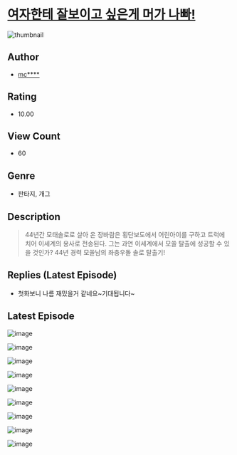 # [여자한테 잘보이고 싶은게 머가 나빠!](https://comic.naver.com/challenge/list?titleId=810885)
![thumbnail](https://image-comic.pstatic.net/user_contents_data/challenge_comic/2023/05/24/283174/upload_3546919195996546662_480x623.jpeg)

## Author
- [mc****](https://comic.naver.com/artistTitle?id=283174)

## Rating
- 10.00

## View Count
- 60

## Genre
- 판타지, 개그

## Description
> 44년간 모태솔로로 살아 온 장바람은 횡단보도에서 어린아이를 구하고 트럭에 치어 이세계의 용사로 전송된다. 그는 과연 이세계에서 모쏠 탈출에 성공할 수 있을 것인가? 44년 경력 모쏠남의 좌충우돌 솔로 탈출기!

## Replies (Latest Episode)
- 첫화보니 나름 재밌을거 같네요~기대됩니다~

## Latest Episode
![image](https://image-comic.pstatic.net/user_contents_data/challenge_comic/2023/05/24/283174/upload_7378412847298143539.jpeg)

![image](https://image-comic.pstatic.net/user_contents_data/challenge_comic/2023/05/24/283174/upload_3904956663466123577.jpeg)

![image](https://image-comic.pstatic.net/user_contents_data/challenge_comic/2023/05/24/283174/upload_4136049594983593781.jpeg)

![image](https://image-comic.pstatic.net/user_contents_data/challenge_comic/2023/05/24/283174/upload_7075491676439263078.jpeg)

![image](https://image-comic.pstatic.net/user_contents_data/challenge_comic/2023/05/24/283174/upload_7075262978892970290.jpeg)

![image](https://image-comic.pstatic.net/user_contents_data/challenge_comic/2023/05/24/283174/upload_4134697216350827061.jpeg)

![image](https://image-comic.pstatic.net/user_contents_data/challenge_comic/2023/05/24/283174/upload_7377516525453402419.jpeg)

![image](https://image-comic.pstatic.net/user_contents_data/challenge_comic/2023/05/24/283174/upload_3545571374388426291.jpeg)

![image](https://image-comic.pstatic.net/user_contents_data/challenge_comic/2023/05/24/283174/upload_3617016329979115577.jpeg)
